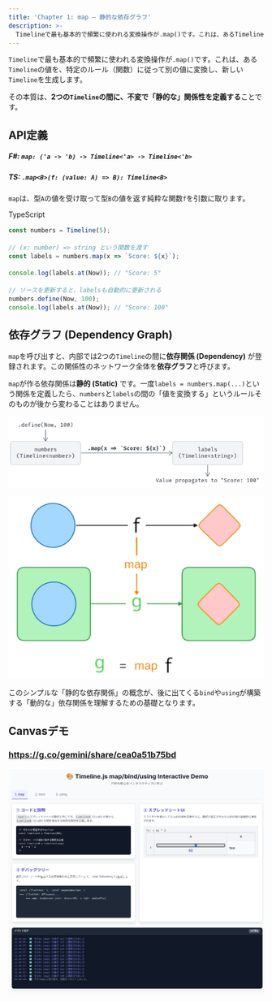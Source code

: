 ```yaml
---
title: 'Chapter 1: map — 静的な依存グラフ'
description: >-
  Timelineで最も基本的で頻繁に使われる変換操作が.map()です。これは、あるTimelineの値を、特定のルール（関数）に従って別の値に変換し、新しいTimelineを生成します。
---
```

`Timeline`で最も基本的で頻繁に使われる変換操作が`.map()`です。これは、ある`Timeline`の値を、特定のルール（関数）に従って別の値に変換し、新しい`Timeline`を生成します。

その本質は、**2つの`Timeline`の間に、不変で「静的な」関係性を定義する**ことです。

## API定義

##### F#: `map: ('a -> 'b) -> Timeline<'a> -> Timeline<'b>`

##### TS: `.map<B>(f: (value: A) => B): Timeline<B>`

`map`は、型`A`の値を受け取って型`B`の値を返す純粋な関数`f`を引数に取ります。

TypeScript

```ts
const numbers = Timeline(5);

// (x: number) => string という関数を渡す
const labels = numbers.map(x => `Score: ${x}`);

console.log(labels.at(Now)); // "Score: 5"

// ソースを更新すると、labelsも自動的に更新される
numbers.define(Now, 100);
console.log(labels.at(Now)); // "Score: 100"
```

## 依存グラフ (Dependency Graph)

`map`を呼び出すと、内部では2つの`Timeline`の間に**依存関係 (Dependency)** が登録されます。この関係性のネットワーク全体を**依存グラフ**と呼びます。

`map`が作る依存関係は**静的 (Static)** です。一度`labels = numbers.map(...)`という関係を定義したら、`numbers`と`labels`の間の「値を変換する」というルールそのものが後から変わることはありません。

![image](https://raw.githubusercontent.com/ken-okabe/web-images5/main/img_1752515316058.png)

![image](https://raw.githubusercontent.com/ken-okabe/web-images5/main/img_1745662189198.png)

このシンプルな「静的な依存関係」の概念が、後に出てくる`bind`や`using`が構築する「動的な」依存関係を理解するための基礎となります。

## Canvasデモ

### https://g.co/gemini/share/cea0a51b75bd

![image](https://raw.githubusercontent.com/ken-okabe/web-images5/main/img_1752461300676.png)
